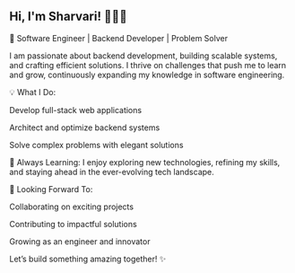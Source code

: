 ## Hi, I'm Sharvari! 👩🏽‍💻
🚀 Software Engineer | Backend Developer | Problem Solver

I am passionate about backend development, building scalable systems, and crafting efficient solutions. I thrive on challenges that push me to learn and grow, continuously expanding my knowledge in software engineering.

💡 What I Do:

Develop full-stack web applications

Architect and optimize backend systems

Solve complex problems with elegant solutions

🌱 Always Learning: I enjoy exploring new technologies, refining my skills, and staying ahead in the ever-evolving tech landscape.

🎯 Looking Forward To:

Collaborating on exciting projects

Contributing to impactful solutions

Growing as an engineer and innovator

Let’s build something amazing together! ✨

